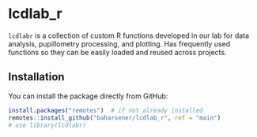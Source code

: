# lcdlab_r

`lcdlabr` is a collection of custom R functions developed in our lab for data analysis, pupillometry processing, and plotting. Has frequently used functions so they can be easily loaded and reused across projects.

## Installation

You can install the package directly from GitHub:

```r
install.packages("remotes")  # if not already installed
remotes::install_github("baharsener/lcdlab_r", ref = "main")
# use library(lcdlabr)
